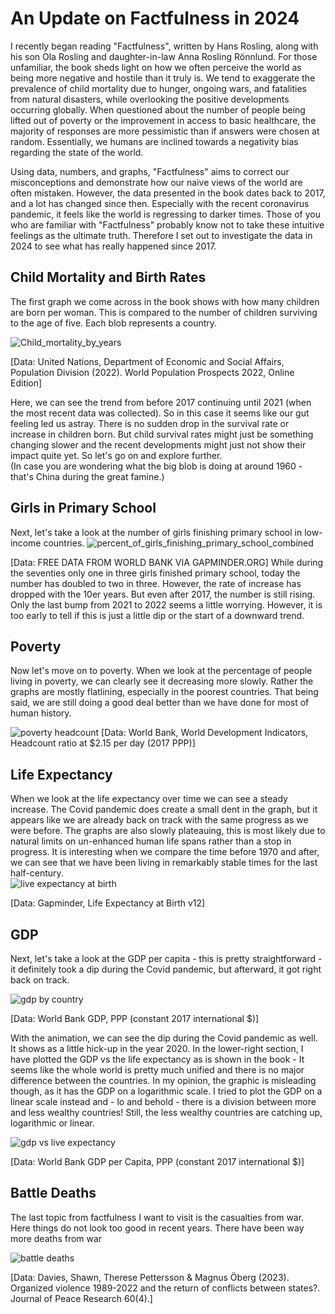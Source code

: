 # An Update on Factfulness in 2024

I recently began reading "Factfulness", written by Hans Rosling, along with his son Ola Rosling and daughter-in-law Anna Rosling Rönnlund. For those unfamiliar, the book sheds light on how we often perceive the world as being more negative and hostile than it truly is. We tend to exaggerate the prevalence of child mortality due to hunger, ongoing wars, and fatalities from natural disasters, while overlooking the positive developments occurring globally. When questioned about the number of people being lifted out of poverty or the improvement in access to basic healthcare, the majority of responses are more pessimistic than if answers were chosen at random. Essentially, we humans are inclined towards a negativity bias regarding the state of the world.

Using data, numbers, and graphs, "Factfulness" aims to correct our misconceptions and demonstrate how our naive views of the world are often mistaken. However, the data presented in the book dates back to 2017, and a lot has changed since then. Especially with the recent coronavirus pandemic, it feels like the world is regressing to darker times. 
Those of you who are familiar with "Factfulness" probably know not to take these intuitive feelings as the ultimate truth. Therefore I set out to investigate the data in 2024 to see what has really happened since 2017.

## Child Mortality and Birth Rates 

The first graph we come across in the book shows with how many children are born per woman. This is compared to the number of children surviving to the age of five. Each blob represents a country. 

![Child_mortality_by_years](child_mortality/child_mortality_by_years.gif)

[Data: United Nations, Department of Economic and Social Affairs, Population Division (2022). World Population Prospects 2022, Online Edition]

Here, we can see the trend from before 2017 continuing until 2021 (when the most recent data was collected).
So in this case it seems like our gut feeling led us astray. There is no sudden drop in the survival rate or increase in children born. But child survival rates might just be something changing slower and the recent developments might just not show their impact quite yet. So let's go on and explore further.  
(In case you are wondering what the big blob is doing at around 1960 - that's China during the great famine.) 


## Girls in Primary School 

Next, let's take a look at the number of girls finishing primary school in low-income countries. 
![percent_of_girls_finishing_primary_school_combined](low_income_primary_school_girls/percent_of_girls_finishing_primary_school_combined.jpg)

[Data: FREE DATA FROM WORLD BANK VIA GAPMINDER.ORG]
While during the seventies only one in three girls finished primary school, today the number has doubled to two in three. However, the rate of increase has dropped with the 10er years. But even after 2017, the number is still rising. Only the last bump from 2021 to 2022 seems a little worrying. However, it is too early to tell if this is just a little dip or the start of a downward trend.  



## Poverty 


Now let's move on to poverty. When we look at the percentage of people living in poverty, we can clearly see it decreasing more slowly. Rather the graphs are mostly flatlining, especially in the poorest countries. That being said, we are still doing a good deal better than we have done for most of human history.

![poverty headcount](poverty/percent_of_people_living_in_poverty_no_source.png)
[Data: World Bank, World Development Indicators, Headcount ratio at $2.15 per day (2017 PPP)]


## Life Expectancy 

When we look at the life expectancy over time we can see a steady increase. The Covid pandemic does create a small dent in the graph, but it appears like we are already back on track with the same progress as we were before. The graphs are also slowly plateauing, this is most likely due to natural limits on un-enhanced human life spans rather than a  stop in progress. It is interesting when we compare the time before 1970 and after, we can see that we have been living in remarkably stable times for the last half-century.   
![live expectancy at birth](live_expectancy/life_expectancy_no_source.png)

[Data: Gapminder, Life Expectancy at Birth v12]


## GDP

Next, let's take a look at the GDP per capita - this is pretty straightforward - it definitely took a dip during the Covid pandemic, but afterward, it got right back on track. 


![gdp by country](GDP/images/GDP_by_country_no_source.png)

[Data: World Bank GDP, PPP (constant 2017 international $)]

With the animation, we can see the dip during the Covid pandemic as well. It shows as a little hick-up in the year 2020. In the lower-right section, I have plotted the GDP vs the life expectancy as is shown in the book - It seems like the whole world is pretty much unified and there is no major difference between the countries. In my opinion, the graphic is misleading though, as it has the GDP on a logarithmic scale. I tried to plot the GDP on a linear scale instead and - lo and behold - there is a division between more and less wealthy countries! Still, the less wealthy countries are catching up, logarithmic or linear. 

![gdp vs live expectancy](GDP/images/GDP_per_capita_dashboard_1990-2021_no_source.gif)

[Data: World Bank GDP per Capita, PPP (constant 2017 international $)]

## Battle Deaths

The last topic from factfulness I want to visit is the casualties from war. Here things do not look too good in recent years. There have been way more deaths from war   

![battle deaths](battle_deaths/battle_deaths.png)

[Data: Davies, Shawn, Therese Pettersson & Magnus Öberg (2023). Organized violence 1989-2022 and the return of conflicts between states?. Journal of Peace Research 60(4).]





